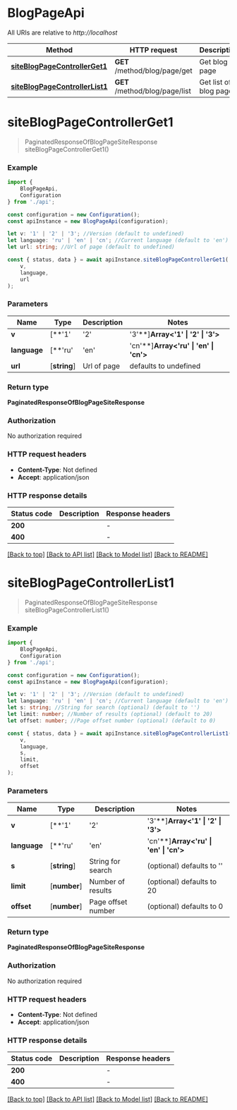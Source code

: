 # BlogPageApi

All URIs are relative to *http://localhost*

|Method | HTTP request | Description|
|------------- | ------------- | -------------|
|[**siteBlogPageControllerGet1**](#siteblogpagecontrollerget1) | **GET** /method/blog/page/get | Get blog page|
|[**siteBlogPageControllerList1**](#siteblogpagecontrollerlist1) | **GET** /method/blog/page/list | Get list of blog pages|

# **siteBlogPageControllerGet1**
> PaginatedResponseOfBlogPageSiteResponse siteBlogPageControllerGet1()


### Example

```typescript
import {
    BlogPageApi,
    Configuration
} from './api';

const configuration = new Configuration();
const apiInstance = new BlogPageApi(configuration);

let v: '1' | '2' | '3'; //Version (default to undefined)
let language: 'ru' | 'en' | 'cn'; //Current language (default to 'en')
let url: string; //Url of page (default to undefined)

const { status, data } = await apiInstance.siteBlogPageControllerGet1(
    v,
    language,
    url
);
```

### Parameters

|Name | Type | Description  | Notes|
|------------- | ------------- | ------------- | -------------|
| **v** | [**&#39;1&#39; | &#39;2&#39; | &#39;3&#39;**]**Array<&#39;1&#39; &#124; &#39;2&#39; &#124; &#39;3&#39;>** | Version | defaults to undefined|
| **language** | [**&#39;ru&#39; | &#39;en&#39; | &#39;cn&#39;**]**Array<&#39;ru&#39; &#124; &#39;en&#39; &#124; &#39;cn&#39;>** | Current language | defaults to 'en'|
| **url** | [**string**] | Url of page | defaults to undefined|


### Return type

**PaginatedResponseOfBlogPageSiteResponse**

### Authorization

No authorization required

### HTTP request headers

 - **Content-Type**: Not defined
 - **Accept**: application/json


### HTTP response details
| Status code | Description | Response headers |
|-------------|-------------|------------------|
|**200** |  |  -  |
|**400** |  |  -  |

[[Back to top]](#) [[Back to API list]](../README.md#documentation-for-api-endpoints) [[Back to Model list]](../README.md#documentation-for-models) [[Back to README]](../README.md)

# **siteBlogPageControllerList1**
> PaginatedResponseOfBlogPageSiteResponse siteBlogPageControllerList1()


### Example

```typescript
import {
    BlogPageApi,
    Configuration
} from './api';

const configuration = new Configuration();
const apiInstance = new BlogPageApi(configuration);

let v: '1' | '2' | '3'; //Version (default to undefined)
let language: 'ru' | 'en' | 'cn'; //Current language (default to 'en')
let s: string; //String for search (optional) (default to '')
let limit: number; //Number of results (optional) (default to 20)
let offset: number; //Page offset number (optional) (default to 0)

const { status, data } = await apiInstance.siteBlogPageControllerList1(
    v,
    language,
    s,
    limit,
    offset
);
```

### Parameters

|Name | Type | Description  | Notes|
|------------- | ------------- | ------------- | -------------|
| **v** | [**&#39;1&#39; | &#39;2&#39; | &#39;3&#39;**]**Array<&#39;1&#39; &#124; &#39;2&#39; &#124; &#39;3&#39;>** | Version | defaults to undefined|
| **language** | [**&#39;ru&#39; | &#39;en&#39; | &#39;cn&#39;**]**Array<&#39;ru&#39; &#124; &#39;en&#39; &#124; &#39;cn&#39;>** | Current language | defaults to 'en'|
| **s** | [**string**] | String for search | (optional) defaults to ''|
| **limit** | [**number**] | Number of results | (optional) defaults to 20|
| **offset** | [**number**] | Page offset number | (optional) defaults to 0|


### Return type

**PaginatedResponseOfBlogPageSiteResponse**

### Authorization

No authorization required

### HTTP request headers

 - **Content-Type**: Not defined
 - **Accept**: application/json


### HTTP response details
| Status code | Description | Response headers |
|-------------|-------------|------------------|
|**200** |  |  -  |
|**400** |  |  -  |

[[Back to top]](#) [[Back to API list]](../README.md#documentation-for-api-endpoints) [[Back to Model list]](../README.md#documentation-for-models) [[Back to README]](../README.md)


